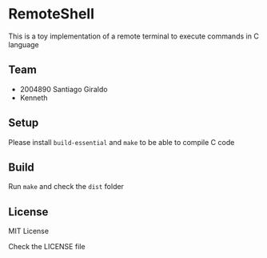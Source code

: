 # RemoteShell

This is a toy implementation of a remote terminal to execute commands in C language

## Team
- 2004890 Santiago Giraldo
- Kenneth

## Setup

Please install `build-essential` and `make` to be able to compile C code

## Build

Run `make` and check the `dist` folder

## License

MIT License

Check the LICENSE file